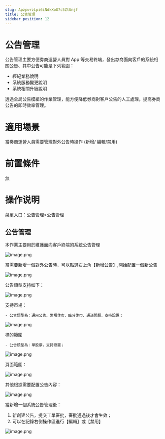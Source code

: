 ```yaml
---
slug: ApzpwrzLpi6iNdkXoO7c5ZtUnjf
title: 公告管理
sidebar_position: 12
---
```



# 公告管理


公告管理主要方便劵商運營人員對 App 等交易終端，發出劵商面向客戶的系統相關公告、其中公告可能是下列範圍：

- 經紀業務說明
- 系統服務變更說明
- 系統相關升級說明

透過全局公告模組的作業管理，能方便降低劵商對客戶公告的人工處理，提高券商公告的即時效率管理。


# 適用場景


當劵商運營人員需要管理對外公告時操作 (新增/ 編輯/禁用)


# 前置條件


無


# 操作说明


菜單入口：公告管理>公告管理


## 公告管理


本作業主要用於維護面向客戶終端的系統公告管理


![image.png](/assets/1a41f927a6893ed59253fa545d9159ad.png)


當需要新增一個對外公告時，可以點選右上角【新增公告】,開始配置一個新公告


![image.png](/assets/920283255ddd6ceae65b9c25fdd80432.png)


公告類型支持如下：                                                                          


![image.png](/assets/7faf806948c79c7da957f093476cc595.png)


支持市場：

    - 公告類型為：通用公告、常規休市、臨時休市、通道問題，支持設置；

![image.png](/assets/f2a65f6775d2dfd355720a771df6a8d4.png)


標的範圍

    - 公告類型為：單股票，支持設置；

![image.png](/assets/217c5c2292301c52ec5a94223592146b.png)


頁面範圍：


![image.png](/assets/1612718aedfbe3e9a7d0215a26bd78ce.png)


其他根據需要配置公告內容：


![image.png](/assets/27f2feb581e7d5241025a4ea40cba0c0.png)


當新增一個系統公告管理後：

1. 新創建公告，提交工單審批，審批通過後才會生效；
2. 可以在記錄右側操作區進行【編輯】或【禁用】

![image.png](/assets/0b6048b95887514f47a41da0934bf5dd.png)

